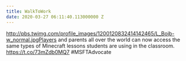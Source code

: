 ```yaml
---
title: WalkToWork
date: 2020-03-27 06:11:40.113000000 Z
---
```


 http://pbs.twimg.com/profile_images/1200120832414142465/L_Bojb-w_normal.jpgPlayers and parents all over the world can now access the same types of Minecraft lessons students are using in the classroom. https://t.co/73mZdb0MQ7 #MSFTAdvocate